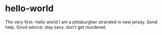 # hello-world
The very first- hello world
I am a pittsburgher stranded in new jersey. Send help.
Good advice: stay sexy. don't get murdered.
